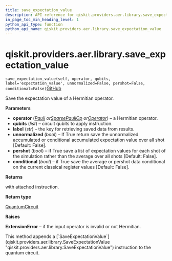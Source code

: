 ```yaml
---
title: save_expectation_value
description: API reference for qiskit.providers.aer.library.save_expectation_value
in_page_toc_min_heading_level: 1
python_api_type: function
python_api_name: qiskit.providers.aer.library.save_expectation_value
---
```


# qiskit.providers.aer.library.save\_expectation\_value

<span id="qiskit.providers.aer.library.save_expectation_value" />

`save_expectation_value(self, operator, qubits, label='expectation_value', unnormalized=False, pershot=False, conditional=False)`[GitHub](https://github.com/qiskit/qiskit-aer/tree/stable/0.10/qiskit/providers/aer/library/save_instructions/save_expectation_value.py "view source code")

Save the expectation value of a Hermitian operator.

**Parameters**

*   **operator** ([*Pauli*](qiskit.quantum_info.Pauli "qiskit.quantum_info.Pauli")  *or*[*SparsePauliOp*](qiskit.quantum_info.SparsePauliOp "qiskit.quantum_info.SparsePauliOp")  *or*[*Operator*](qiskit.quantum_info.Operator "qiskit.quantum_info.Operator")) – a Hermitian operator.
*   **qubits** (*list*) – circuit qubits to apply instruction.
*   **label** (*str*) – the key for retrieving saved data from results.
*   **unnormalized** (*bool*) – If True return save the unnormalized accumulated or conditional accumulated expectation value over all shot \[Default: False].
*   **pershot** (*bool*) – if True save a list of expectation values for each shot of the simulation rather than the average over all shots \[Default: False].
*   **conditional** (*bool*) – if True save the average or pershot data conditional on the current classical register values \[Default: False].

**Returns**

with attached instruction.

**Return type**

[QuantumCircuit](qiskit.circuit.QuantumCircuit "qiskit.circuit.QuantumCircuit")

**Raises**

**ExtensionError** – if the input operator is invalid or not Hermitian.

<Admonition title="Note" type="note">
  This method appends a [`SaveExpectationValue`](qiskit.providers.aer.library.SaveExpectationValue "qiskit.providers.aer.library.SaveExpectationValue") instruction to the quantum circuit.
</Admonition>

